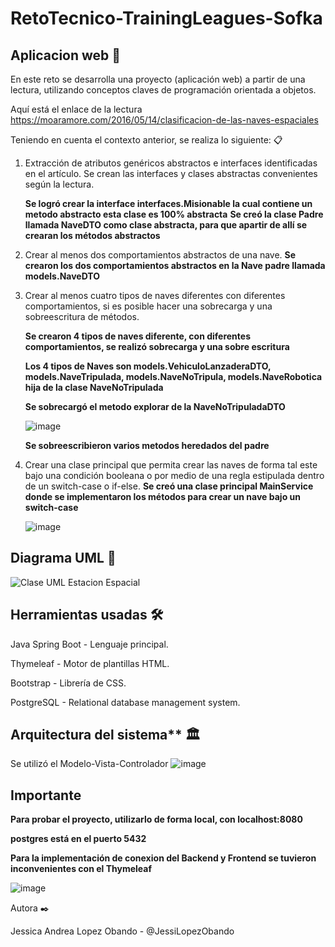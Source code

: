 # RetoTecnico-TrainingLeagues-Sofka
## Aplicacion web 🚀

En este reto se desarrolla una proyecto (aplicación web) a partir de una lectura, utilizando conceptos claves de programación orientada a objetos.

Aquí está el enlace de la lectura
https://moaramore.com/2016/05/14/clasificacion-de-las-naves-espaciales

Teniendo en cuenta el contexto anterior, se realiza lo siguiente: 📋
1. Extracción de atributos genéricos abstractos e interfaces identificadas en el artículo. Se crean las interfaces y clases abstractas convenientes según la lectura.
   
   **Se logró crear la interface interfaces.Misionable la cual contiene un metodo abstracto esta clase es 100% abstracta**
   **Se creó la clase Padre llamada NaveDTO como clase abstracta, para que apartir de allí se crearan los métodos abstractos**
   
3. Crear al menos dos comportamientos abstractos de una nave.
   **Se crearon los dos comportamientos abstractos en la Nave padre llamada models.NaveDTO**
   
5. Crear al menos cuatro tipos de naves diferentes con diferentes comportamientos, si es posible hacer una sobrecarga y una sobreescritura de métodos.
   
   **Se crearon 4 tipos de naves diferente, con diferentes comportamientos, se realizó sobrecarga y una sobre escritura**
    
    **Los 4 tipos de Naves son models.VehiculoLanzaderaDTO, models.NaveTripulada, models.NaveNoTripula, models.NaveRobotica hija de la clase NaveNoTripulada**
    
    **Se sobrecargó el metodo explorar de la NaveNoTripuladaDTO**
    
    ![image](https://user-images.githubusercontent.com/107648922/212519703-4bb279ca-bfdb-4d28-af69-fa965b461bfc.png)
    
    **Se sobreescribieron varios metodos heredados del padre**

7. Crear una clase principal que permita crear las naves de forma tal este bajo una condición booleana o por medio de una regla estipulada dentro de un switch-case o if-else.
   **Se creó una clase principal MainService donde se implementaron los métodos para crear un nave bajo un switch-case**
   
   ![image](https://user-images.githubusercontent.com/107648922/212519883-ff2c399a-8ede-4722-be56-134395405973.png)


## Diagrama UML 🧩
![Clase UML Estacion Espacial](https://user-images.githubusercontent.com/107648922/212518343-6a0690d6-656b-4641-bd1f-42a2ff8255fe.png)



## Herramientas usadas 🛠

Java Spring Boot - Lenguaje principal.

Thymeleaf - Motor de plantillas HTML.

Bootstrap - Librería de CSS.

PostgreSQL - Relational database management system.


## Arquitectura del sistema** 🏛

Se utilizó el Modelo-Vista-Controlador
![image](https://user-images.githubusercontent.com/107648922/212517874-83f0f90b-2a76-4443-a433-fdd60993bd51.png)

## Importante

**Para probar el proyecto, utilizarlo de forma local, con localhost:8080**

**postgres está en el puerto 5432**

**Para la implementación de conexion del Backend y Frontend se tuvieron inconvenientes con el Thymeleaf**

![image](https://user-images.githubusercontent.com/107648922/212520950-a4b30ce6-48e8-45bb-884b-a19a2e88e5ca.png)




Autora ✒️

Jessica Andrea Lopez Obando - @JessiLopezObando



